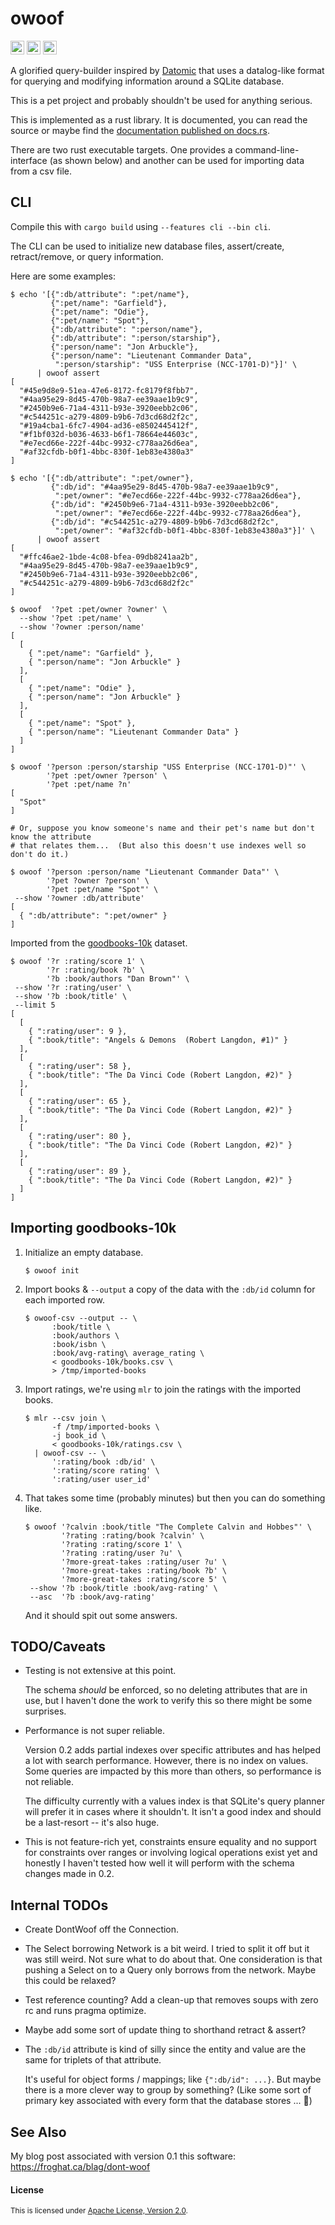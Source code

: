 owoof
=====

[<img alt="github" src="https://img.shields.io/badge/github-sqwishy/owoof-076678?style=for-the-badge&labelColor=282828&logo=github" height="22">](https://github.com/sqwishy/owoof)
[<img alt="crates.io" src="https://img.shields.io/crates/v/owoof.svg?style=for-the-badge&color=282828&labelColor=282828&logo=rust" height="22">](https://crates.io/crates/owoof)
[<img alt="docs.rs" src="https://img.shields.io/badge/docs.rs-owoof-427b58?style=for-the-badge&labelColor=282828" height="22">](https://docs.rs/owoof)

A glorified query-builder inspired by [Datomic](https://docs.datomic.com/cloud/index.html)
that uses a datalog-like format for querying and modifying information around a SQLite
database.

This is a pet project and probably shouldn't be used for anything serious.

This is implemented as a rust library. It is documented, you can read the source or
maybe find the [documentation published on docs.rs](https://docs.rs/owoof/*/owoof/).

There are two rust executable targets.  One provides a command-line-interface (as shown
below) and another can be used for importing data from a csv file.

## CLI

Compile this with `cargo build` using `--features cli --bin cli`.

The CLI can be used to initialize new database files, assert/create, retract/remove, or
query information.

Here are some examples:

```shell
$ echo '[{":db/attribute": ":pet/name"},
         {":pet/name": "Garfield"},
         {":pet/name": "Odie"},
         {":pet/name": "Spot"},
         {":db/attribute": ":person/name"},
         {":db/attribute": ":person/starship"},
         {":person/name": "Jon Arbuckle"},
         {":person/name": "Lieutenant Commander Data",
          ":person/starship": "USS Enterprise (NCC-1701-D)"}]' \
      | owoof assert
[
  "#45e9d8e9-51ea-47e6-8172-fc8179f8fbb7",
  "#4aa95e29-8d45-470b-98a7-ee39aae1b9c9",
  "#2450b9e6-71a4-4311-b93e-3920eebb2c06",
  "#c544251c-a279-4809-b9b6-7d3cd68d2f2c",
  "#19a4cba1-6fc7-4904-ad36-e8502445412f",
  "#f1bf032d-b036-4633-b6f1-78664e44603c",
  "#e7ecd66e-222f-44bc-9932-c778aa26d6ea",
  "#af32cfdb-b0f1-4bbc-830f-1eb83e4380a3"
]

$ echo '[{":db/attribute": ":pet/owner"},
         {":db/id": "#4aa95e29-8d45-470b-98a7-ee39aae1b9c9",
          ":pet/owner": "#e7ecd66e-222f-44bc-9932-c778aa26d6ea"},
         {":db/id": "#2450b9e6-71a4-4311-b93e-3920eebb2c06",
          ":pet/owner": "#e7ecd66e-222f-44bc-9932-c778aa26d6ea"},
         {":db/id": "#c544251c-a279-4809-b9b6-7d3cd68d2f2c",
          ":pet/owner": "#af32cfdb-b0f1-4bbc-830f-1eb83e4380a3"}]' \
      | owoof assert
[
  "#ffc46ae2-1bde-4c08-bfea-09db8241aa2b",
  "#4aa95e29-8d45-470b-98a7-ee39aae1b9c9",
  "#2450b9e6-71a4-4311-b93e-3920eebb2c06",
  "#c544251c-a279-4809-b9b6-7d3cd68d2f2c"
]

$ owoof  '?pet :pet/owner ?owner' \
  --show '?pet :pet/name' \
  --show '?owner :person/name'
[
  [
    { ":pet/name": "Garfield" },
    { ":person/name": "Jon Arbuckle" }
  ],
  [
    { ":pet/name": "Odie" },
    { ":person/name": "Jon Arbuckle" }
  ],
  [
    { ":pet/name": "Spot" },
    { ":person/name": "Lieutenant Commander Data" }
  ]
]

$ owoof '?person :person/starship "USS Enterprise (NCC-1701-D)"' \
        '?pet :pet/owner ?person' \
        '?pet :pet/name ?n'
[
  "Spot"
]

# Or, suppose you know someone's name and their pet's name but don't know the attribute
# that relates them...  (But also this doesn't use indexes well so don't do it.)

$ owoof '?person :person/name "Lieutenant Commander Data"' \
        '?pet ?owner ?person' \
        '?pet :pet/name "Spot"' \
 --show '?owner :db/attribute'
[
  { ":db/attribute": ":pet/owner" }
]
```

Imported from the [goodbooks-10k](https://github.com/zygmuntz/goodbooks-10k) dataset.

```shell
$ owoof '?r :rating/score 1' \
        '?r :rating/book ?b' \
        '?b :book/authors "Dan Brown"' \
 --show '?r :rating/user' \
 --show '?b :book/title' \
 --limit 5
[
  [
    { ":rating/user": 9 },
    { ":book/title": "Angels & Demons  (Robert Langdon, #1)" }
  ],
  [
    { ":rating/user": 58 },
    { ":book/title": "The Da Vinci Code (Robert Langdon, #2)" }
  ],
  [
    { ":rating/user": 65 },
    { ":book/title": "The Da Vinci Code (Robert Langdon, #2)" }
  ],
  [
    { ":rating/user": 80 },
    { ":book/title": "The Da Vinci Code (Robert Langdon, #2)" }
  ],
  [
    { ":rating/user": 89 },
    { ":book/title": "The Da Vinci Code (Robert Langdon, #2)" }
  ]
]
```

## Importing goodbooks-10k

1. Initialize an empty database.
   ```shell
   $ owoof init
   ```

2. Import books & `--output` a copy of the data with the `:db/id` column for each
   imported row.
   ```shell
   $ owoof-csv --output -- \
         :book/title \
         :book/authors \
         :book/isbn \
         :book/avg-rating\ average_rating \
         < goodbooks-10k/books.csv \
         > /tmp/imported-books
   ```

3. Import ratings, we're using `mlr` to join the ratings with the imported books.
   ```shell
   $ mlr --csv join \
         -f /tmp/imported-books \
         -j book_id \
         < goodbooks-10k/ratings.csv \
     | owoof-csv -- \
         ':rating/book :db/id' \
         ':rating/score rating' \
         ':rating/user user_id'
   ```

4. That takes some time (probably minutes) but then you can do something like.
   ```shell
   $ owoof '?calvin :book/title "The Complete Calvin and Hobbes"' \
           '?rating :rating/book ?calvin' \
           '?rating :rating/score 1' \
           '?rating :rating/user ?u' \
           '?more-great-takes :rating/user ?u' \
           '?more-great-takes :rating/book ?b' \
           '?more-great-takes :rating/score 5' \
    --show '?b :book/title :book/avg-rating' \
    --asc  '?b :book/avg-rating'
   ```
   And it should spit out some answers.

## TODO/Caveats

- Testing is not extensive at this point.

  The schema _should_ be enforced, so no deleting attributes that are in use, but I
  haven't done the work to verify this so there might be some surprises.

- Performance is not super reliable.

  Version 0.2 adds partial indexes over specific attributes and has helped a lot with
  search performance.  However, there is no index on values.  Some queries are
  impacted by this more than others, so performance is not reliable.

  The difficulty currently with a values index is that SQLite's query planner will
  prefer it in cases where it shouldn't.  It isn't a good index and should be a
  last-resort -- it's also huge.

- This is not feature-rich yet, constraints ensure equality and no support for
  constraints over ranges or involving logical operations exist yet and honestly I
  haven't tested how well it will perform with the schema changes made in 0.2.

## Internal TODOs

- Create DontWoof off the Connection.

- The Select borrowing Network is a bit weird.  I tried to split it off but it was still
  weird.  Not sure what to do about that.  One consideration is that pushing a Select on
  to a Query only borrows from the network.  Maybe this could be relaxed?

- Test reference counting?  Add a clean-up that removes soups with zero rc and runs
  pragma optimize.

- Maybe add some sort of update thing to shorthand retract & assert?

- The `:db/id` attribute is kind of silly since the entity and value are the same for
  triplets of that attribute.

  It's useful for object forms / mappings; like `{":db/id": ...}`.  But maybe there is a
  more clever way to group by something?  (Like some sort of primary key associated with
  every form that the database stores ... 🤔)

## See Also

My blog post associated with version 0.1 this software: https://froghat.ca/blag/dont-woof

#### License

<sup>This is licensed under [Apache License, Version 2.0](LICENSE).</sup>
